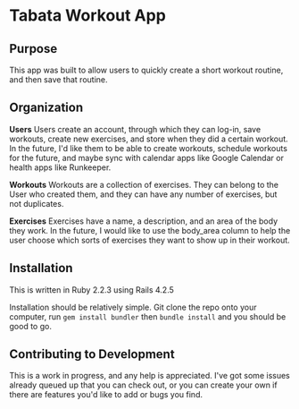 Tabata Workout App 
==================

Purpose
-------

This app was built to allow users to quickly create a short workout routine, and then save that routine. 

Organization
------------

**Users** Users create an account, through which they can log-in, save workouts, create new exercises, and store when they did a certain workout. In the future, I'd like them to be able to create workouts, schedule workouts for the future, and maybe sync with calendar apps like Google Calendar or health apps like Runkeeper. 

**Workouts** Workouts are a collection of exercises. They can belong to the User who created them, and they can have any number of exercises, but not duplicates. 

**Exercises** Exercises have a name, a description, and an area of the body they work. In the future, I would like to use the body_area column to help the user choose which sorts of exercises they want to show up in their workout. 

Installation 
------------

This is written in Ruby 2.2.3 using Rails 4.2.5

Installation should be relatively simple. Git clone the repo onto your computer, run ```gem install bundler``` then ```bundle install``` and you should be good to go. 


Contributing to Development
---------------------------

This is a work in progress, and any help is appreciated. I've got some issues already queued up that you can check out, or you can create your own if there are features you'd like to add or bugs you find. 